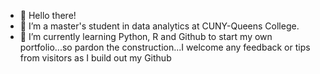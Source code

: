 - 👋 Hello there!
- 👀 I’m a master's student in data analytics at CUNY-Queens College.
- 🌱 I’m currently learning Python, R and Github to start my own portfolio...so pardon the construction...I welcome any feedback or tips from visitors as I build out my Github


<!---
amelia-ingram/amelia-ingram is a ✨ special ✨ repository because its `README.md` (this file) appears on your GitHub profile.
You can click the Preview link to take a look at your changes.
--->
